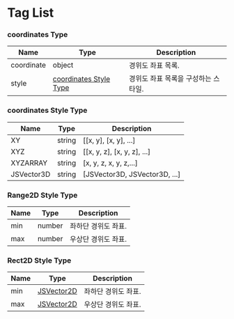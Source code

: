 # Tag List

### coordinates Type

| Name                                        | Type   | Description          |
| ------------------------------------------- | ------ | -------------------- |
| coordinate                                  | object | 경위도 좌표 목록.           |
| style | [coordinates Style Type](tag-list.md#coordinates-style-type) | 경위도 좌표 목록을 구성하는 스타일. |

### coordinates Style Type

| Name       | Type   | Description                    |
| ---------- | ------ | ------------------------------ |
| XY         | string | \[\[x, y], \[x, y], ...]       |
| XYZ        | string | \[\[x, y, z], \[x, y, z], ...] |
| XYZARRAY   | string | \[x, y, z, x, y, z,...]        |
| JSVector3D | string | \[JSVector3D, JSVector3D, ...] |

### Range2D Style Type

| Name | Type   | Description |
| ---- | ------ | ----------- |
| min  | number | 좌하단 경위도 좌표. |
| max  | number | 우상단 경위도 좌표. |

### Rect2D Style Type

| Name | Type                                | Description |
| ---- | ----------------------------------- | ----------- |
| min  | [JSVector2D](../core/jsvector2d.md) | 좌하단 경위도 좌표. |
| max  | [JSVector2D](../core/jsvector2d.md) | 우상단 경위도 좌표. |
